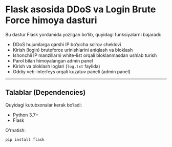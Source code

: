 #  Flask asosida DDoS va Login Brute Force himoya dasturi

Bu dastur Flask yordamida yozilgan bo‘lib, quyidagi funksiyalarni bajaradi:

-  DDoS hujumlarga qarshi IP bo‘yicha so‘rov cheklovi
-  Kirish (login) bruteforce urinishlarini aniqlash va bloklash
-  Ishonchli IP manzillarni white-list orqali bloklanmasdan ushlab turish
-  Parol bilan himoyalangan admin panel
-  Kirish va bloklash loglari (`log.txt` faylida)
-  Oddiy veb-interfeys orqali kuzatuv paneli (admin panel)

---

##  Talablar (Dependencies)

Quyidagi kutubxonalar kerak bo‘ladi:

- Python 3.7+
- Flask

O‘rnatish:
```bash
pip install flask
